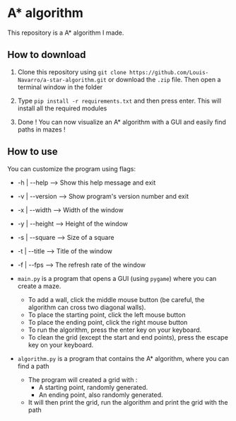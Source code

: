# A\* algorithm

This repository is a A\* algorithm I made.

## How to download

1. Clone this repository using `git clone https://github.com/Louis-Navarro/a-star-algorithm.git` or download the `.zip` file. Then open a terminal window in the folder

2. Type `pip install -r requirements.txt` and then press enter. This will install all the required modules

3. Done ! You can now visualize an A\* algorithm with a GUI and easily find paths in mazes !

## How to use

You can customize the program using flags:

- -h | --help --> Show this help message and exit
- -v | --version --> Show program's version number and exit
- -x | --width --> Width of the window
- -y | --height --> Height of the window
- -s | --square --> Size of a square
- -t | --title --> Title of the window
- -f | --fps --> The refresh rate of the window

- `main.py` is a program that opens a GUI (using `pygame`) where you can create a maze.
  - To add a wall, click the middle mouse button (be careful, the algorithm can cross two diagonal walls).
  - To place the starting point, click the left mouse button
  - To place the ending point, click the right mouse button
  - To run the algorithm, press the enter key on your keyboard.
  - To clean the grid (except the start and end points), press the escape key on your keyboard.
- `algorithm.py` is a program that contains the A\* algorithm, where you can find a path
  - The program will created a grid with :
    - A starting point, randomly generated.
    - An ending point, also randomly generated.
  - It will then print the grid, run the algorithm and print the grid with the path
